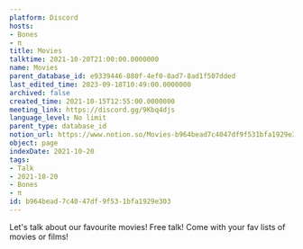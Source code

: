 ```yaml
---
platform: Discord
hosts:
- Bones
- π
title: Movies
talktime: 2021-10-20T21:00:00.0000000
name: Movies
parent_database_id: e9339446-880f-4ef0-8ad7-8ad1f507dded
last_edited_time: 2023-09-18T10:49:00.0000000
archived: false
created_time: 2021-10-15T12:55:00.0000000
meeting_link: https://discord.gg/9Kbq4djs
language_level: No limit
parent_type: database_id
notion_url: https://www.notion.so/Movies-b964bead7c4047df9f531bfa1929e303
object: page
indexDate: 2021-10-20
tags:
- Talk
- 2021-10-20
- Bones
- π
id: b964bead-7c40-47df-9f53-1bfa1929e303
---
```


Let's talk about our favourite movies!
Free talk! Come with your fav lists of movies or films!


